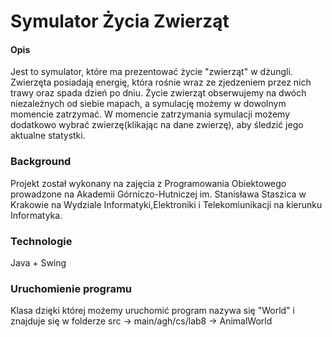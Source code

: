 # Symulator Życia Zwierząt

#### Opis
Jest to symulator, które ma prezentować życie "zwierząt" w dżungli. 
Zwierzęta posiadają energię, która rośnie wraz ze zjedzeniem przez nich trawy oraz spada dzień po dniu.
Życie zwierząt obserwujemy na dwóch niezależnych od siebie mapach, a symulację możemy w dowolnym momencie zatrzymać.
W momencie zatrzymania symulacji możemy dodatkowo wybrać zwierzę(klikając na dane zwierzę), aby śledzić jego aktualne statystki.


### Background
Projekt został wykonany na zajęcia z Programowania Obiektowego prowadzone na Akademii Górniczo-Hutniczej im. Stanisława Staszica w Krakowie na Wydziale Informatyki,Elektroniki i Telekomiunikacji na kierunku Informatyka.


### Technologie
Java + Swing

### Uruchomienie programu
Klasa dzięki której możemy uruchomić program nazywa się "World" i znajduje się w folderze src -> main/agh/cs/lab8 -> AnimalWorld
